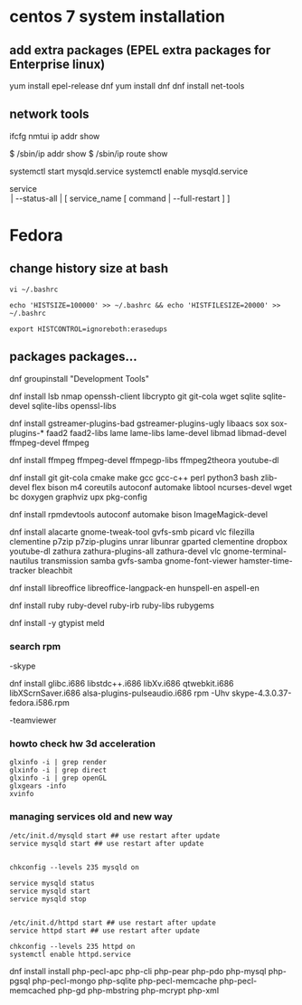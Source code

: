 # centos 7 system installation

## add extra packages (EPEL extra packages for Enterprise linux)

yum install epel-release dnf
yum install dnf
dnf install net-tools

## network tools

ifcfg
nmtui 
ip addr show

$ /sbin/ip addr show
$ /sbin/ip route show



systemctl start mysqld.service
systemctl enable mysqld.service

service <option> | --status-all | [ service_name [ command | --full-restart ] ]





# Fedora


## change history size at bash

```
vi ~/.bashrc

echo 'HISTSIZE=100000' >> ~/.bashrc && echo 'HISTFILESIZE=20000' >> ~/.bashrc

export HISTCONTROL=ignoreboth:erasedups
```


## packages packages...

dnf groupinstall "Development Tools"

dnf install lsb nmap openssh-client libcrypto git git-cola wget sqlite sqlite-devel sqlite-libs openssl-libs


dnf install gstreamer-plugins-bad gstreamer-plugins-ugly libaacs sox sox-plugins-* faad2 faad2-libs
lame lame-libs lame-devel libmad libmad-devel ffmpeg-devel ffmpeg

dnf install ffmpeg ffmpeg-devel ffmpegp-libs ffmpeg2theora youtube-dl

dnf install git git-cola cmake make gcc gcc-c++ perl python3 bash zlib-devel flex bison m4 coreutils autoconf automake libtool ncurses-devel wget bc doxygen graphviz upx pkg-config

dnf install rpmdevtools autoconf automake bison ImageMagick-devel

dnf install alacarte gnome-tweak-tool gvfs-smb picard vlc filezilla clementine p7zip p7zip-plugins unrar libunrar gparted clementine dropbox youtube-dl zathura zathura-plugins-all zathura-devel vlc 
gnome-terminal-nautilus transmission samba gvfs-samba gnome-font-viewer hamster-time-tracker bleachbit

dnf install libreoffice libreoffice-langpack-en hunspell-en aspell-en

dnf install ruby ruby-devel ruby-irb ruby-libs rubygems

dnf install -y gtypist meld

### search rpm

-skype

dnf install glibc.i686 libstdc++.i686 libXv.i686 qtwebkit.i686 libXScrnSaver.i686 alsa-plugins-pulseaudio.i686
rpm -Uhv skype-4.3.0.37-fedora.i586.rpm

-teamviewer




### howto check hw 3d acceleration

	glxinfo -i | grep render
	glxinfo -i | grep direct
	glxinfo -i | grep openGL
	glxgears -info
	xvinfo



### managing services old and new way

	/etc/init.d/mysqld start ## use restart after update
	service mysqld start ## use restart after update


	chkconfig --levels 235 mysqld on

	service mysqld status
	service mysqld start
	service mysqld stop


	/etc/init.d/httpd start ## use restart after update
	service httpd start ## use restart after update

	chkconfig --levels 235 httpd on
	systemctl enable httpd.service


dnf install install php-pecl-apc php-cli php-pear php-pdo php-mysql php-pgsql php-pecl-mongo php-sqlite php-pecl-memcache php-pecl-memcached php-gd php-mbstring php-mcrypt php-xml




